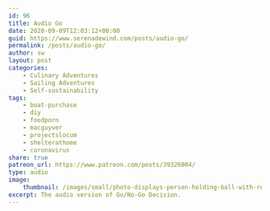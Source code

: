 ```yaml
---
id: 96
title: Audio Go
date: 2020-09-09T12:03:12+00:00
guid: https://www.serenadewind.com/posts/audio-go/
permalink: /posts/audio-go/
author: sw
layout: post
categories:
    - Culinary Adventures
    - Sailing Adventures
    - Self-sustainability
tags:
    - boat-purchase
    - diy
    - foodporn
    - macguyver
    - projectslocum
    - shelterathome
    - coronavirus
share: true
patreon_url: https://www.patreon.com/posts/39326004/
type: audio
image:
    thumbnail: /images/small/photo-displays-person-holding-ball-with-reflection.jpg 
excerpt: The audio version of Go/No-Go Decision.
---
```

